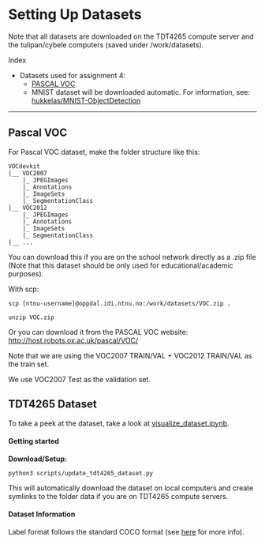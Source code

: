 # Setting Up Datasets
Note that all datasets are downloaded on the TDT4265 compute server and the tulipan/cybele computers (saved under /work/datasets).

Index
- Datasets used for assignment 4:
    - [PASCAL VOC](#pascal-voc)
    - MNIST dataset will be downloaded automatic. For information, see: [hukkelas/MNIST-ObjectDetection](github.com/hukkelas/MNIST-ObjectDetection)

---


## Pascal VOC
For Pascal VOC dataset, make the folder structure like this:
```
VOCdevkit
|__ VOC2007
    |_ JPEGImages
    |_ Annotations
    |_ ImageSets
    |_ SegmentationClass
|__ VOC2012
    |_ JPEGImages
    |_ Annotations
    |_ ImageSets
    |_ SegmentationClass
|__ ...
```

You can download this if you are on the school network directly as a .zip file (Note that this dataset should be only used for educational/academic purposes).

With scp: 
```
scp [ntnu-username]@oppdal.idi.ntnu.no:/work/datasets/VOC.zip .

unzip VOC.zip
```


Or you can download it from the PASCAL VOC website:
http://host.robots.ox.ac.uk/pascal/VOC/

Note that we are using the VOC2007 TRAIN/VAL + VOC2012 TRAIN/VAL as the train set.

We use VOC2007 Test as the validation set.


## TDT4265 Dataset
To take a peek at the dataset, take a look at [visualize_dataset.ipynb](../notebooks/visualize_dataset.ipynb).

#### Getting started
**Download/Setup:**
```
python3 scripts/update_tdt4265_dataset.py
```
This will automatically download the dataset on local computers and create symlinks to the folder data if you are on TDT4265 compute servers.

#### Dataset Information
Label format follows the standard COCO format (see [here](https://www.immersivelimit.com/tutorials/create-coco-annotations-from-scratch) for more info).